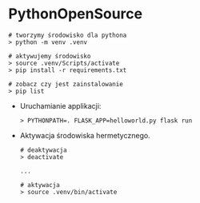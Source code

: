 # PythonOpenSource

  ```
  # tworzymy środowisko dla pythona
  > python -m venv .venv

  # aktywujemy środowisko
  > source .venv/Scripts/activate
  > pip install -r requirements.txt

  # zobacz czy jest zainstalowanie
  > pip list
  ```

- Uruchamianie applikacji:

  ```
  > PYTHONPATH=. FLASK_APP=helloworld.py flask run
  ```

- Aktywacja środowiska hermetycznego.

  ```
  # deaktywacja
  > deactivate
  ```

  ```
  ...

  # aktywacja 
  > source .venv/bin/activate
  ```
